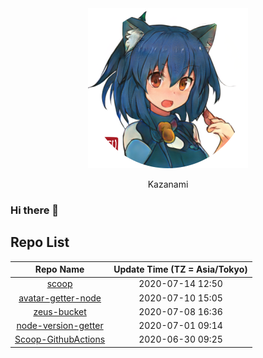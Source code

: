 <div class="profile_image" align="center">
  <img class="profile" src="https://raw.githubusercontent.com/Kazanami/avatar-getter-node/master/Kazanami.png">
  <!-- trigger -->
  <p> Kazanami </p>
</div>

### Hi there 👋

## Repo List
| Repo Name | Update Time (TZ = Asia/Tokyo) |
|:---------:|:-----------:|
|[scoop](https://github.com/Kazanami/scoop.git)|2020-07-14 12:50|
|[avatar-getter-node](https://github.com/Kazanami/avatar-getter-node.git)|2020-07-10 15:05|
|[zeus-bucket](https://github.com/Kazanami/zeus-bucket.git)|2020-07-08 16:36|
|[node-version-getter](https://github.com/Kazanami/node-version-getter.git)|2020-07-01 09:14|
|[Scoop-GithubActions](https://github.com/Kazanami/Scoop-GithubActions.git)|2020-06-30 09:25|
<!--
**Kazanami/Kazanami** is a ✨ _special_ ✨ repository because its `README.md` (this file) appears on your GitHub profile.

Here are some ideas to get you started:

- 🔭 I’m currently working on ...
- 🌱 I’m currently learning ...
- 👯 I’m looking to collaborate on ...
- 🤔 I’m looking for help with ...
- 💬 Ask me about ...
- 📫 How to reach me: ...
- 😄 Pronouns: ...
- ⚡ Fun fact: ...
-->
